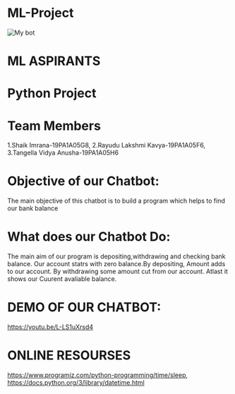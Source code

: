 # ML-Project
![My bot](https://web.whatsapp.com/ada650ea-4b2b-42ce-91ef-e38282fbf4c3)
# ML ASPIRANTS
# Python Project
# Team Members
1.Shaik Imrana-19PA1A05G8, 2.Rayudu Lakshmi Kavya-19PA1A05F6, 3.Tangella Vidya Anusha-19PA1A05H6
# Objective of our Chatbot:
The main objective of this chatbot is to build a program which helps to find our bank balance
# What does our Chatbot Do:
The main aim of our program is depositing,withdrawing and checking bank balance. Our account statrs with zero balance.By depositing, Amount adds to our account. By withdrawing some amount cut from our account. Atlast it shows our Cuurent avaliable balance.
# DEMO OF OUR CHATBOT:
https://youtu.be/L-LS1uXrsd4
# ONLINE RESOURSES
https://www.programiz.com/python-programming/time/sleep, 
https://docs.python.org/3/library/datetime.html
